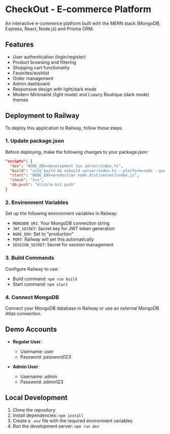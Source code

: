 # CheckOut - E-commerce Platform

An interactive e-commerce platform built with the MERN stack (MongoDB, Express, React, Node.js) and Prisma ORM.

## Features

- User authentication (login/register)
- Product browsing and filtering
- Shopping cart functionality
- Favorites/wishlist
- Order management
- Admin dashboard
- Responsive design with light/dark mode
- Modern Minimalist (light mode) and Luxury Boutique (dark mode) themes

## Deployment to Railway

To deploy this application to Railway, follow these steps:

### 1. Update package.json

Before deploying, make the following changes to your package.json:

```json
"scripts": {
  "dev": "NODE_ENV=development tsx server/index.ts",
  "build": "vite build && esbuild server/index.ts --platform=node --packages=external --bundle --format=esm --outdir=dist/server",
  "start": "NODE_ENV=production node dist/server/index.js",
  "check": "tsc",
  "db:push": "drizzle-kit push"
}
```

### 2. Environment Variables

Set up the following environment variables in Railway:

- `MONGODB_URI`: Your MongoDB connection string
- `JWT_SECRET`: Secret key for JWT token generation
- `NODE_ENV`: Set to "production"
- `PORT`: Railway will set this automatically
- `SESSION_SECRET`: Secret for session management

### 3. Build Commands

Configure Railway to use:
- Build command: `npm run build`
- Start command: `npm start`

### 4. Connect MongoDB

Connect your MongoDB database in Railway or use an external MongoDB Atlas connection.

## Demo Accounts

- **Regular User**:
  - Username: user
  - Password: password123

- **Admin User**:
  - Username: admin
  - Password: admin123

## Local Development

1. Clone the repository
2. Install dependencies: `npm install`
3. Create a `.env` file with the required environment variables
4. Run the development server: `npm run dev`